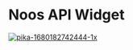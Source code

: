 # Noos API Widget

<a href="https://ibb.co/HDyj793"><img src="https://i.ibb.co/HDyj793/pika-1680182742444-1x.png" alt="pika-1680182742444-1x" border="0"></a>
